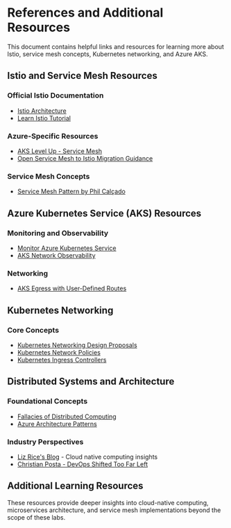 # References and Additional Resources

This document contains helpful links and resources for learning more about Istio, service mesh concepts, Kubernetes networking, and Azure AKS.

## Istio and Service Mesh Resources

### Official Istio Documentation
- [Istio Architecture](https://github.com/istio/istio/tree/master/architecture)
- [Learn Istio Tutorial](https://github.com/askmeegs/learn-istio)

### Azure-Specific Resources
- [AKS Level Up - Service Mesh](https://github.com/mosabami/aks-levelup/tree/main/ServiceMesh/AzureServiceMesh)
- [Open Service Mesh to Istio Migration Guidance](https://learn.microsoft.com/en-us/azure/aks/open-service-mesh-istio-migration-guidance)

### Service Mesh Concepts
- [Service Mesh Pattern by Phil Calçado](https://philcalcado.com/2017/08/03/pattern_service_mesh.html)

## Azure Kubernetes Service (AKS) Resources

### Monitoring and Observability
- [Monitor Azure Kubernetes Service](https://learn.microsoft.com/en-us/azure/aks/monitor-aks)
- [AKS Network Observability](https://learn.microsoft.com/en-us/azure/aks/network-observability-overview?tabs=non-cilium#metrics)

### Networking
- [AKS Egress with User-Defined Routes](https://learn.microsoft.com/en-us/azure/aks/egress-udr)

## Kubernetes Networking

### Core Concepts
- [Kubernetes Networking Design Proposals](https://github.com/kubernetes/design-proposals-archive/blob/main/network/networking.md)
- [Kubernetes Network Policies](https://kubernetes.io/docs/concepts/services-networking/network-policies/)
- [Kubernetes Ingress Controllers](https://kubernetes.io/docs/concepts/services-networking/ingress-controllers/)

## Distributed Systems and Architecture

### Foundational Concepts
- [Fallacies of Distributed Computing](https://en.wikipedia.org/wiki/Fallacies_of_distributed_computing)
- [Azure Architecture Patterns](https://learn.microsoft.com/en-us/azure/architecture/patterns/)

### Industry Perspectives
- [Liz Rice's Blog](https://www.lizrice.com/) - Cloud native computing insights
- [Christian Posta - DevOps Shifted Too Far Left](https://blog.christianposta.com/devops-shifted-too-far-left/)

## Additional Learning Resources

These resources provide deeper insights into cloud-native computing, microservices architecture, and service mesh implementations beyond the scope of these labs.  
